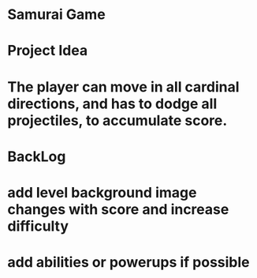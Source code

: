 # Samurai Game

# Project Idea
# The player can move in all cardinal directions, and has to dodge all projectiles, to accumulate score.

# BackLog
# add level background image changes with score and increase difficulty 
# add abilities or powerups if possible
